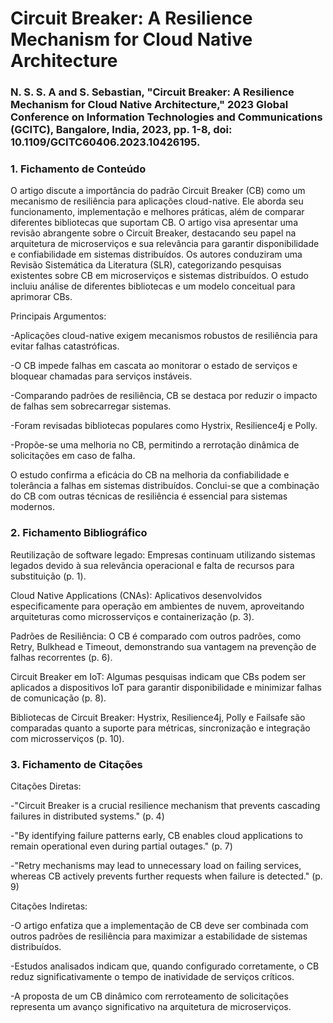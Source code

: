 # Circuit Breaker: A Resilience Mechanism for Cloud Native Architecture

### N. S. S. A and S. Sebastian, "Circuit Breaker: A Resilience Mechanism for Cloud Native Architecture," 2023 Global Conference on Information Technologies and Communications (GCITC), Bangalore, India, 2023, pp. 1-8, doi: 10.1109/GCITC60406.2023.10426195.

### 1. Fichamento de Conteúdo

O artigo discute a importância do padrão Circuit Breaker (CB) como um mecanismo de resiliência para aplicações cloud-native. Ele aborda seu funcionamento, implementação e melhores práticas, além de comparar diferentes bibliotecas que suportam CB.
O artigo visa apresentar uma revisão abrangente sobre o Circuit Breaker, destacando seu papel na arquitetura de microserviços e sua relevância para garantir disponibilidade e confiabilidade em sistemas distribuídos.
Os autores conduziram uma Revisão Sistemática da Literatura (SLR), categorizando pesquisas existentes sobre CB em microserviços e sistemas distribuídos. O estudo incluiu análise de diferentes bibliotecas e um modelo conceitual para aprimorar CBs.

Principais Argumentos:

-Aplicações cloud-native exigem mecanismos robustos de resiliência para evitar falhas catastróficas.

-O CB impede falhas em cascata ao monitorar o estado de serviços e bloquear chamadas para serviços instáveis.

-Comparando padrões de resiliência, CB se destaca por reduzir o impacto de falhas sem sobrecarregar sistemas.

-Foram revisadas bibliotecas populares como Hystrix, Resilience4j e Polly.

-Propõe-se uma melhoria no CB, permitindo a rerrotação dinâmica de solicitações em caso de falha.

O estudo confirma a eficácia do CB na melhoria da confiabilidade e tolerância a falhas em sistemas distribuídos. Conclui-se que a combinação do CB com outras técnicas de resiliência é essencial para sistemas modernos.

### 2. Fichamento Bibliográfico

Reutilização de software legado: Empresas continuam utilizando sistemas legados devido à sua relevância operacional e falta de recursos para substituição (p. 1).

Cloud Native Applications (CNAs): Aplicativos desenvolvidos especificamente para operação em ambientes de nuvem, aproveitando arquiteturas como microsserviços e containerização (p. 3).

Padrões de Resiliência: O CB é comparado com outros padrões, como Retry, Bulkhead e Timeout, demonstrando sua vantagem na prevenção de falhas recorrentes (p. 6).

Circuit Breaker em IoT: Algumas pesquisas indicam que CBs podem ser aplicados a dispositivos IoT para garantir disponibilidade e minimizar falhas de comunicação (p. 8).

Bibliotecas de Circuit Breaker: Hystrix, Resilience4j, Polly e Failsafe são comparadas quanto a suporte para métricas, sincronização e integração com microsserviços (p. 10).

### 3. Fichamento de Citações

Citações Diretas:

-"Circuit Breaker is a crucial resilience mechanism that prevents cascading failures in distributed systems." (p. 4)

-"By identifying failure patterns early, CB enables cloud applications to remain operational even during partial outages." (p. 7)

-"Retry mechanisms may lead to unnecessary load on failing services, whereas CB actively prevents further requests when failure is detected." (p. 9)

Citações Indiretas:

-O artigo enfatiza que a implementação de CB deve ser combinada com outros padrões de resiliência para maximizar a estabilidade de sistemas distribuídos.

-Estudos analisados indicam que, quando configurado corretamente, o CB reduz significativamente o tempo de inatividade de serviços críticos.

-A proposta de um CB dinâmico com rerroteamento de solicitações representa um avanço significativo na arquitetura de microserviços.


